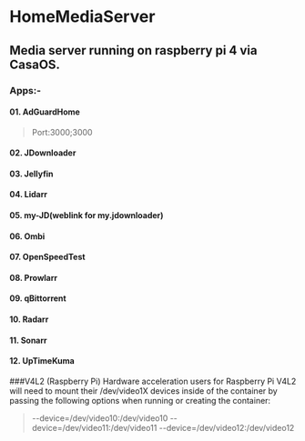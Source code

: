 # HomeMediaServer
## Media server running on raspberry pi 4 via CasaOS.

### Apps:- 
#### 01. AdGuardHome

  > Port:3000;3000

#### 02. JDownloader



#### 03. Jellyfin
#### 04. Lidarr
#### 05. my-JD(weblink for my.jdownloader)
#### 06. Ombi
#### 07. OpenSpeedTest
#### 08. Prowlarr
#### 09. qBittorrent
#### 10. Radarr
#### 11. Sonarr
#### 12. UpTimeKuma

###V4L2 (Raspberry Pi)
Hardware acceleration users for Raspberry Pi V4L2 will need to mount their /dev/video1X devices inside of the container by passing the following options when running or creating the container:  
  >--device=/dev/video10:/dev/video10
  >--device=/dev/video11:/dev/video11
  >--device=/dev/video12:/dev/video12
